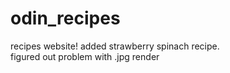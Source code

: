 # odin_recipes
recipes website!
added strawberry spinach recipe.  
figured out problem with .jpg render